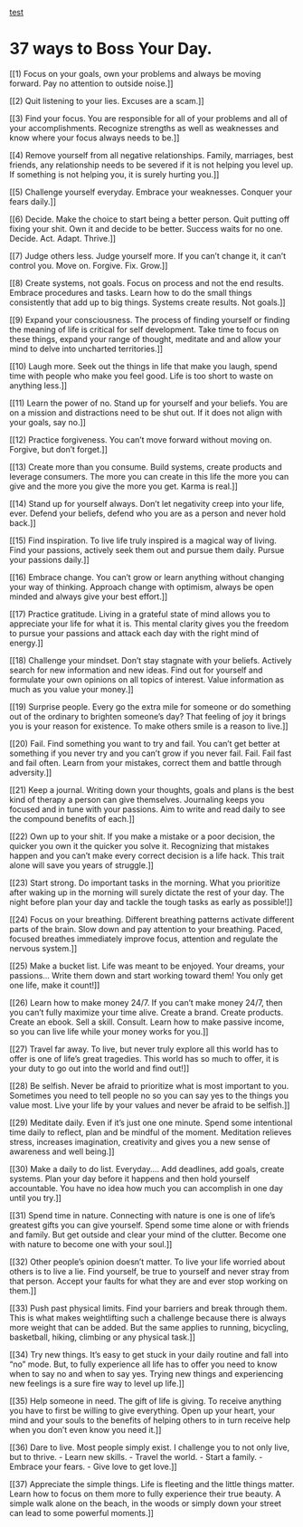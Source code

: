 [test](https://twitter.com/bossyourday/status/1368535397911904256?s=20)

# 37 ways to Boss Your Day.


[[1) Focus on your goals, own your problems and always be moving forward. Pay no attention to outside noise.]]

[[2) Quit listening to your lies. Excuses are a scam.]]

[[3) Find your focus. You are responsible for all of your problems and all of your accomplishments. Recognize strengths as well as weaknesses and know where your focus always needs to be.]]

[[4) Remove yourself from all negative relationships. Family, marriages, best friends, any relationship needs to be severed if it is not helping you level up. If something is not helping you, it is surely hurting you.]]

[[5) Challenge yourself everyday. Embrace your weaknesses. Conquer your fears daily.]]

[[6) Decide. Make the choice to start being a better person. Quit putting off fixing your shit. Own it and decide to be better. Success waits for no one. Decide. Act. Adapt. Thrive.]]

[[7) Judge others less. Judge yourself more. If you can’t change it, it can’t control you. Move on. Forgive. Fix. Grow.]]

[[8) Create systems, not goals. Focus on process and not the end results. Embrace procedures and tasks. Learn how to do the small things consistently that add up to big things. Systems create results. Not goals.]]

[[9) Expand your consciousness. The process of finding yourself or finding the meaning of life is critical for self development. Take time to focus on these things, expand your range of thought, meditate and and allow your mind to delve into uncharted territories.]]

[[10) Laugh more. Seek out the things in life that make you laugh, spend time with people who make you feel good. Life is too short to waste on anything less.]]

[[11) Learn the power of no. Stand up for yourself and your beliefs. You are on a mission and distractions need to be shut out. If it does not align with your goals, say no.]]

[[12) Practice forgiveness. You can’t move forward without moving on. Forgive, but don’t forget.]]

[[13) Create more than you consume. Build systems, create products and leverage consumers. The more you can create in this life the more you can give and the more you give the more you get. Karma is real.]]

[[14) Stand up for yourself always. Don’t let negativity creep into your life, ever. Defend your beliefs, defend who you are as a person and never hold back.]]

[[15) Find inspiration. To live life truly inspired is a magical way of living. Find your passions, actively seek them out and pursue them daily. Pursue your passions daily.]]

[[16) Embrace change. You can’t grow or learn anything without changing your way of thinking. Approach change with optimism, always be open minded and always give your best effort.]]

[[17) Practice gratitude. Living in a grateful state of mind allows you to appreciate your life for what it is. This mental clarity gives you the freedom to pursue your passions and attack each day with the right mind of energy.]]

[[18) Challenge your mindset. Don’t stay stagnate with your beliefs. Actively search for new information and new ideas. Find out for yourself and formulate your own opinions on all topics of interest. Value information as much as you value your money.]]

[[19) Surprise people. Every go the extra mile for someone or do something out of the ordinary to brighten someone’s day? That feeling of joy it brings you is your reason for existence. To make others smile is a reason to live.]]

[[20) Fail. Find something you want to try and fail. You can’t get better at something if you never try and you can’t grow if you never fail. Fail. Fail fast and fail often. Learn from your mistakes, correct them and battle through adversity.]]

[[21) Keep a journal. Writing down your thoughts, goals and plans is the best kind of therapy a person can give themselves. Journaling keeps you focused and in tune with your passions. Aim to write and read daily to see the compound benefits of each.]]

[[22) Own up to your shit. If you make a mistake or a poor decision, the quicker you own it the quicker you solve it. Recognizing that mistakes happen and you can’t make every correct decision is a life hack. This trait alone will save you years of struggle.]]

[[23) Start strong. Do important tasks in the morning. What you prioritize after waking up in the morning will surely dictate the rest of your day. The night before plan your day and tackle the tough tasks as early as possible!]]

[[24) Focus on your breathing. Different breathing patterns activate different parts of the brain. Slow down and pay attention to your breathing. Paced, focused breathes immediately improve focus, attention and regulate the nervous system.]]

[[25) Make a bucket list. Life was meant to be enjoyed. Your dreams, your passions... Write them down and start working toward them! You only get one life, make it count!]]

[[26) Learn how to make money 24/7. If you can’t make money 24/7, then you can’t fully maximize your time alive. Create a brand. Create products. Create an ebook. Sell a skill. Consult. Learn how to make passive income, so you can live life while your money works for you.]]

[[27) Travel far away. To live, but never truly explore all this world has to offer is one of life’s great tragedies. This world has so much to offer, it is your duty to go out into the world and find out!]]

[[28) Be selfish. Never be afraid to prioritize what is most important to you. Sometimes you need to tell people no so you can say yes to the things you value most. Live your life by your values and never be afraid to be selfish.]]

[[29) Meditate daily. Even if it’s just one one minute. Spend some intentional time daily to reflect, plan and be mindful of the moment. Meditation relieves stress, increases imagination, creativity and gives you a new sense of awareness and well being.]]

[[30) Make a daily to do list. Everyday.... Add deadlines, add goals, create systems. Plan your day before it happens and then hold yourself accountable. You have no idea how much you can accomplish in one day until you try.]]

[[31) Spend time in nature. Connecting with nature is one is one of life’s greatest gifts you can give yourself. Spend some time alone or with friends and family. But get outside and clear your mind of the clutter. Become one with nature to become one with your soul.]]

[[32) Other people’s opinion doesn’t matter. To live your life worried about others is to live a lie. Find yourself, be true to yourself and never stray from that person. Accept your faults for what they are and ever stop working on them.]]

[[33) Push past physical limits. Find your barriers and break through them. This is what makes weightlifting such a challenge because there is always more weight that can be added. But the same applies to running, bicycling, basketball, hiking, climbing or any physical task.]]

[[34) Try new things. It’s easy to get stuck in your daily routine and fall into “no” mode. But, to fully experience all life has to offer you need to know when to say no and when to say yes. Trying new things and experiencing new feelings is a sure fire way to level up life.]]

[[35) Help someone in need. The gift of life is giving. To receive anything you have to first be willing to give everything. Open up your heart, your mind and your souls to the benefits of helping others to in turn receive help when you don’t even know you need it.]]

[[36) Dare to live. Most people simply exist. I challenge you to not only live, but to thrive. 
	- Learn new skills. 
	- Travel the world. 
	- Start a family. 
	- Embrace your fears. 
	- Give love to get love.]]

[[37) Appreciate the simple things. Life is fleeting and the little things matter. Learn how to focus on them more to fully experience their true beauty. A simple walk alone on the beach, in the woods or simply down your street can lead to some powerful moments.]]

